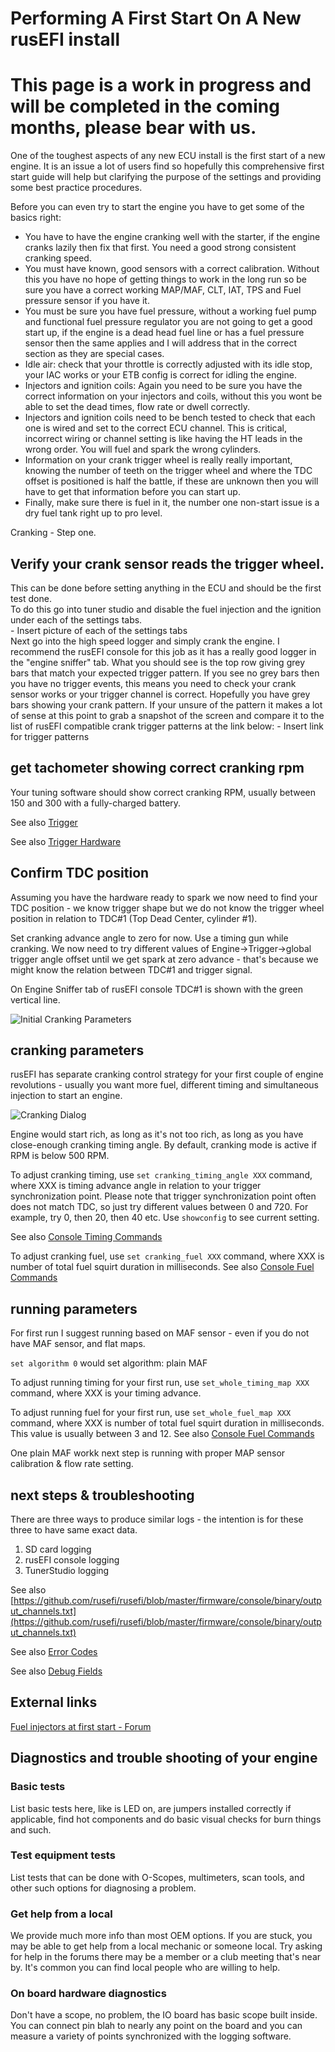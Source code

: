 # Performing A First Start On A New rusEFI install
# This page is a work in progress and will be completed in the coming months, please bear with us. 

One of the toughest aspects of any new ECU install is the first start of a new engine. It is an issue a lot of users find so hopefully this comprehensive first start guide will help but clarifying the purpose of the settings and providing some best practice procedures.  


Before you can even try to start the engine you have to get some of the basics right: 

- You have to have the engine cranking well with the starter, if the engine cranks lazily then fix that first. You need a good strong consistent cranking speed.   
- You must have known, good sensors with a correct calibration. Without this you have no hope of getting things to work in the long run so be sure you have a correct working MAP/MAF, CLT, IAT, TPS and Fuel pressure sensor if you have it.  
- You must be sure you have fuel pressure, without a working fuel pump and functional fuel pressure regulator you are not going to get a good start up, if the engine is a dead head fuel line or has a fuel pressure sensor then the same applies and I will address that in the correct section as they are special cases.  
- Idle air: check that your throttle is correctly adjusted with its idle stop, your IAC works or your ETB config is correct for idling the engine.  
- Injectors and ignition coils: Again you need to be sure you have the correct information on your injectors and coils, without this you wont be able to set the dead times, flow rate or dwell correctly.  
- Injectors and ignition coils need to be bench tested to check that each one is wired and set to the correct ECU channel. This is critical, incorrect wiring or channel setting is like having the HT leads in the wrong order. You will fuel and spark the wrong cylinders.  
- Information on your crank trigger wheel is really really important, knowing the number of teeth on the trigger wheel and where the TDC offset is positioned is half the battle, if these are unknown then you will have to get that information before you can start up.  
- Finally, make sure there is fuel in it, the number one non-start issue is a dry fuel tank right up to pro level.  

Cranking - Step one.  
## Verify your crank sensor reads the trigger wheel.  
This can be done before setting anything in the ECU and should be the first test done.  
To do this go into tuner studio and disable the fuel injection and the ignition under each of the settings tabs.  
	- Insert picture of each of the settings tabs  
Next go into the high speed logger and simply crank the engine. I recommend the rusEFI console for this job as it has a really good logger in the "engine sniffer" tab. 
What you should see is the top row giving grey bars that match your expected trigger pattern. If you see no grey bars then you have no trigger events, this means you need to check your crank sensor works or your trigger channel is correct. 
Hopefully you have grey bars showing your crank pattern. If your unsure of the pattern it makes a lot of sense at this point to grab a snapshot of the screen and compare it to the list of rusEFI compatible crank trigger patterns at the link below: 
    - Insert link for trigger patterns  

## get tachometer showing correct cranking rpm

Your tuning software should show correct cranking RPM, usually between 150 and 300 with a fully-charged battery.

See also [Trigger](Trigger)

See also [Trigger Hardware](Trigger-Hardware)

## Confirm TDC position
Assuming you have the hardware ready to spark we now need to find your TDC position - we know trigger shape but we do not know the trigger wheel position in relation to TDC#1 (Top Dead Center, cylinder #1).

Set cranking advance angle to zero for now. Use a timing gun while cranking. We now need to try different values of Engine->Trigger->global trigger angle offset until we get spark at zero advance - that's because we might know the relation between TDC#1 and trigger signal. 

On Engine Sniffer tab of rusEFI console TDC#1 is shown with the green vertical line.

![Initial Cranking Parameters](Images/Initial_cranking_parameters.png)

## cranking parameters

rusEFI has separate cranking control strategy for your first couple of engine revolutions - usually you want more fuel, different timing and simultaneous injection to start an engine.

![Cranking Dialog](Images/Cranking_dialog_jan_2017.png)

Engine would start rich, as long as it's not too rich, as long as you have close-enough cranking timing angle. By default, cranking mode is active if RPM is below 500 RPM.

To adjust cranking timing, use `set cranking_timing_angle XXX` command, where XXX is timing advance angle in relation to your trigger synchronization point. Please note that trigger synchronization point often does not match TDC, so just try different values between 0 and 720. For example, try 0, then 20, then 40 etc. Use `showconfig` to see current setting.

See also [Console Timing Commands](Dev-Console-Commands#timing-control)


To adjust cranking fuel, use `set cranking_fuel XXX` command, where XXX is number of total fuel squirt duration in milliseconds. See also [Console Fuel Commands](Dev-Console-Commands#fuel-control)

## running parameters

For first run I suggest running based on MAF sensor - even if you do not have MAF sensor, and flat maps.

`set algorithm 0` would set algorithm: plain MAF

To adjust running timing for your first run, use `set_whole_timing_map XXX` command, where XXX is your timing advance.

To adjust running fuel for your first run, use `set_whole_fuel_map XXX` command, where XXX is number of total fuel squirt duration in milliseconds. This value is usually between 3 and 12. See also [Console Fuel Commands](Dev-Console-Commands#fuel-control)

One plain MAF workk next step is running with proper MAP sensor calibration & flow rate setting.

## next steps & troubleshooting

There are three ways to produce similar logs - the intention is for these three to have same exact data.

1. SD card logging
2. rusEFI console logging
3. TunerStudio logging

See also [https://github.com/rusefi/rusefi/blob/master/firmware/console/binary/output_channels.txt](https://github.com/rusefi/rusefi/blob/master/firmware/console/binary/output_channels.txt)

See also [Error Codes](Error-Codes)

See also [Debug Fields](Debug-Fields)

## External links

[Fuel injectors at first start - Forum](https://www.youtube.com/watch?v=lgvt0mh_UB8)


## Diagnostics and trouble shooting of your engine

### Basic tests

List basic tests here, like is LED on, are jumpers installed correctly if applicable, find hot components and do basic visual checks for burn things and such.

### Test equipment tests

List tests that can be done with O-Scopes, multimeters, scan tools, and other such options for diagnosing a problem. 

### Get help from a local

We provide much more info than most OEM options. If you are stuck, you may be able to get help from a local mechanic or someone local. Try asking for help in the forums there may be a member or a club meeting that's near by. It's common you can find local people who are willing to help. 

### On board hardware diagnostics

Don't have a scope, no problem, the IO board has basic scope built inside. You can connect pin blah to nearly any point on the board and you can measure a variety of points synchronized with the logging software. 
